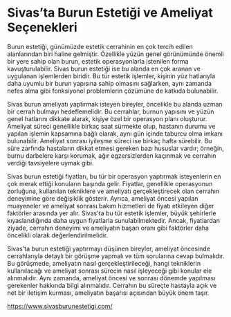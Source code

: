 # Sivas’ta Burun Estetiği ve Ameliyat Seçenekleri
Burun estetiği, günümüzde estetik cerrahinin en çok tercih edilen alanlarından biri haline gelmiştir. Özellikle yüzün genel görünümünde önemli bir yere sahip olan burun, estetik operasyonlarla istenilen forma kavuşturulabilir. Sivas burun estetiği ise bu alanda en çok aranan ve uygulanan işlemlerden biridir. Bu tür estetik işlemler, kişinin yüz hatlarıyla daha uyumlu bir burun yapısına sahip olmasını sağlarken, aynı zamanda nefes alma gibi fonksiyonel problemlerin çözümüne de katkıda bulunabilir.

Sivas burun ameliyatı yaptırmak isteyen bireyler, öncelikle bu alanda uzman bir cerrah bulmayı hedeflemelidir. Bu cerrahlar, burnun yapısını ve yüzün genel hatlarını dikkate alarak, kişiye özel bir operasyon planı oluşturur. Ameliyat süreci genellikle birkaç saat sürmekte olup, hastanın durumu ve yapılan işlemin kapsamına bağlı olarak, aynı gün içinde taburcu olma imkanı bulunabilir. Ameliyat sonrası iyileşme süreci ise birkaç hafta sürebilir. Bu süre zarfında hastaların dikkat etmesi gereken bazı hususlar vardır; örneğin, burnu darbelere karşı korumak, ağır egzersizlerden kaçınmak ve cerrahın verdiği tavsiyelere uymak gibi.

Sivas burun estetiği fiyatları, bu tür bir operasyon yaptırmak isteyenlerin en çok merak ettiği konuların başında gelir. Fiyatlar, genellikle operasyonun zorluğuna, kullanılan tekniklere ve ameliyatı gerçekleştirecek olan cerrahın deneyimine göre değişiklik gösterir. Ayrıca, ameliyat öncesi yapılan muayeneler ve ameliyat sonrası bakım hizmetleri de fiyatı etkileyen diğer faktörler arasında yer alır. Sivas'ta bu tür estetik işlemler, büyük şehirlerle kıyaslandığında daha uygun fiyatlarla sunulabilmektedir. Ancak, fiyatlardan ziyade, cerrahın deneyimi ve ameliyatın başarı oranı gibi faktörler daha öncelikli olarak değerlendirilmelidir.

Sivas'ta burun estetiği yaptırmayı düşünen bireyler, ameliyat öncesinde cerrahlarıyla detaylı bir görüşme yapmalı ve tüm sorularına cevap bulmalıdır. Bu görüşmede, ameliyatın nasıl gerçekleştirileceği, hangi tekniklerin kullanılacağı ve ameliyat sonrası sürecin nasıl işleyeceği gibi konular ele alınmalıdır. Aynı zamanda, ameliyat öncesi ve sonrası dönemde yapılması gerekenler hakkında bilgi alınmalıdır. Cerrahın bu süreçte hastayla açık ve net bir iletişim kurması, ameliyatın başarısı açısından büyük önem taşır.

https://www.sivasburunestetigi.com/
